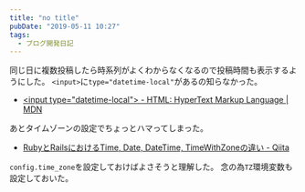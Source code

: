 ```yaml
---
title: "no title"
pubDate: "2019-05-11 10:27"
tags:
  - ブログ開発日記
---
```


同じ日に複数投稿したら時系列がよくわからなくなるので投稿時間も表示するようにした。
`<input>`に`type="datetime-local"`があるの知らなかった。

- [\<input type="datetime-local"\> - HTML: HyperText Markup Language | MDN](https://developer.mozilla.org/ja/docs/Web/HTML/Element/Input/datetime-local)

あとタイムゾーンの設定でちょっとハマってしまった。

- [RubyとRailsにおけるTime, Date, DateTime, TimeWithZoneの違い - Qiita](https://qiita.com/jnchito/items/cae89ee43c30f5d6fa2c)

`config.time_zone`を設定しておけばよさそうと理解した。
念の為`TZ`環境変数も設定しておいた。
